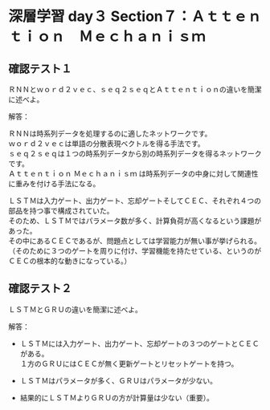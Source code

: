 # 深層学習 day３ Section７：Ａｔｔｅｎｔｉｏｎ　Ｍｅｃｈａｎｉｓｍ

## 確認テスト１

ＲＮＮとｗｏｒｄ２ｖｅｃ、ｓｅｑ２ｓｅｑとＡｔｔｅｎｔｉｏｎの違いを簡潔に述べよ。

解答：

ＲＮＮは時系列データを処理するのに適したネットワークです。  
ｗｏｒｄ２ｖｅｃは単語の分散表現ベクトルを得る手法です。   
ｓｅｑ２ｓｅｑは１つの時系列データから別の時系列データを得るネットワークです。  
Ａｔｔｅｎｔｉｏｎ Ｍｅｃｈａｎｉｓｍ は時系列データの中身に対して関連性に重みを付ける手法になる。


ＬＳＴＭは入力ゲート、出力ゲート、忘却ゲートそしてＣＥＣ、それぞれ４つの部品を持つ事で構成されていた。  
そのため、ＬＳＴＭではパラメータ数が多く、計算負荷が高くなるという課題があった。  
その中にあるＣＥＣであるが、問題点としては学習能力が無い事が挙げられる。（そのために３つのゲートを周りに付け、学習機能を持たせている、というのがＣＥＣの根本的な動きになっている。）  

   

## 確認テスト２

ＬＳＴＭとＧＲＵの違いを簡潔に述べよ。

解答：

- ＬＳＴＭには入力ゲート、出力ゲート、忘却ゲートの３つのゲートとＣＥＣがある。  
１方のＧＲＵにはＣＥＣが無く更新ゲートとリセットゲートを持つ。

- ＬＳＴＭはパラメータが多く、ＧＲＵはパラメータが少ない。

- 結果的にＬＳＴＭよりＧＲＵの方が計算量は少ない（重要）。


